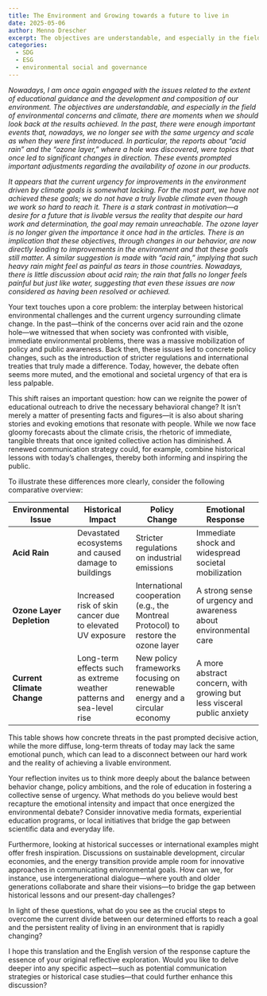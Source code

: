 ```yaml
---
title: The Environment and Growing towards a future to live in
date: 2025-05-06
author: Menno Drescher
excerpt: The objectives are understandable, and especially in the field of environmental concerns and climate, there are moments when we should look back at the results achieved.
categories:
  - SDG
  - ESG
  - environmental social and governance
---
```


*Nowadays, I am once again engaged with the issues related to the extent of educational guidance and the development and composition of our environment. The objectives are understandable, and especially in the field of environmental concerns and climate, there are moments when we should look back at the results achieved. In the past, there were enough important events that, nowadays, we no longer see with the same urgency and scale as when they were first introduced. In particular, the reports about “acid rain” and the “ozone layer,” where a hole was discovered, were topics that once led to significant changes in direction. These events prompted important adjustments regarding the availability of ozone in our products.*

*It appears that the current urgency for improvements in the environment driven by climate goals is somewhat lacking. For the most part, we have not achieved these goals; we do not have a truly livable climate even though we work so hard to reach it. There is a stark contrast in motivation—a desire for a future that is livable versus the reality that despite our hard work and determination, the goal may remain unreachable. The ozone layer is no longer given the importance it once had in the articles. There is an implication that these objectives, through changes in our behavior, are now directly leading to improvements in the environment and that these goals still matter. A similar suggestion is made with “acid rain,” implying that such heavy rain might feel as painful as tears in those countries. Nowadays, there is little discussion about acid rain; the rain that falls no longer feels painful but just like water, suggesting that even these issues are now considered as having been resolved or achieved.*

Your text touches upon a core problem: the interplay between historical environmental challenges and the current urgency surrounding climate change. In the past—think of the concerns over acid rain and the ozone hole—we witnessed that when society was confronted with visible, immediate environmental problems, there was a massive mobilization of policy and public awareness. Back then, these issues led to concrete policy changes, such as the introduction of stricter regulations and international treaties that truly made a difference. Today, however, the debate often seems more muted, and the emotional and societal urgency of that era is less palpable.

This shift raises an important question: how can we reignite the power of educational outreach to drive the necessary behavioral change? It isn’t merely a matter of presenting facts and figures—it is also about sharing stories and evoking emotions that resonate with people. While we now face gloomy forecasts about the climate crisis, the rhetoric of immediate, tangible threats that once ignited collective action has diminished. A renewed communication strategy could, for example, combine historical lessons with today’s challenges, thereby both informing and inspiring the public.

To illustrate these differences more clearly, consider the following comparative overview:

| **Environmental Issue** | **Historical Impact** | **Policy Change** | **Emotional Response** |
| ------------------- | ----------------- | ------------- | ------------------ |
| **Acid Rain** | Devastated ecosystems and caused damage to buildings | Stricter regulations on industrial emissions | Immediate shock and widespread societal mobilization |
| **Ozone Layer Depletion** | Increased risk of skin cancer due to elevated UV exposure | International cooperation (e.g., the Montreal Protocol) to restore the ozone layer | A strong sense of urgency and awareness about environmental care |
| **Current Climate Change** | Long-term effects such as extreme weather patterns and sea-level rise | New policy frameworks focusing on renewable energy and a circular economy | A more abstract concern, with growing but less visceral public anxiety |

This table shows how concrete threats in the past prompted decisive action, while the more diffuse, long-term threats of today may lack the same emotional punch, which can lead to a disconnect between our hard work and the reality of achieving a livable environment.

Your reflection invites us to think more deeply about the balance between behavior change, policy ambitions, and the role of education in fostering a collective sense of urgency. What methods do you believe would best recapture the emotional intensity and impact that once energized the environmental debate? Consider innovative media formats, experiential education programs, or local initiatives that bridge the gap between scientific data and everyday life.

Furthermore, looking at historical successes or international examples might offer fresh inspiration. Discussions on sustainable development, circular economies, and the energy transition provide ample room for innovative approaches in communicating environmental goals. How can we, for instance, use intergenerational dialogue—where youth and older generations collaborate and share their visions—to bridge the gap between historical lessons and our present-day challenges?

In light of these questions, what do you see as the crucial steps to overcome the current divide between our determined efforts to reach a goal and the persistent reality of living in an environment that is rapidly changing?

I hope this translation and the English version of the response capture the essence of your original reflective exploration. Would you like to delve deeper into any specific aspect—such as potential communication strategies or historical case studies—that could further enhance this discussion?